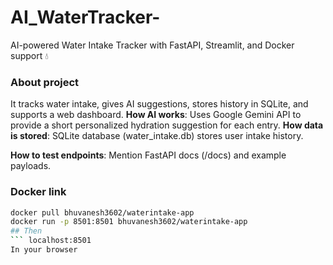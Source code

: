 # AI_WaterTracker-
AI-powered Water Intake Tracker with FastAPI, Streamlit, and Docker support 💧
### About project
It tracks water intake, gives AI suggestions, stores history in SQLite, and supports a web dashboard.
**How AI works**:
Uses Google Gemini API to provide a short personalized hydration suggestion for each entry.
**How data is stored**: SQLite database (water_intake.db) stores user intake history.

**How to test endpoints**: Mention FastAPI docs (/docs) and example payloads.

### Docker link
```bash
docker pull bhuvanesh3602/waterintake-app
docker run -p 8501:8501 bhuvanesh3602/waterintake-app
## Then
``` localhost:8501
In your browser

